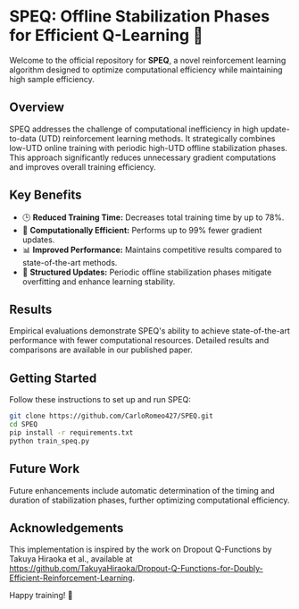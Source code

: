 # SPEQ: Offline Stabilization Phases for Efficient Q-Learning 🚀

Welcome to the official repository for **SPEQ**, a novel reinforcement learning algorithm designed to optimize computational efficiency while maintaining high sample efficiency.

## Overview

SPEQ addresses the challenge of computational inefficiency in high update-to-data (UTD) reinforcement learning methods. It strategically combines low-UTD online training with periodic high-UTD offline stabilization phases. This approach significantly reduces unnecessary gradient computations and improves overall training efficiency.

## Key Benefits

- 🕒 **Reduced Training Time:** Decreases total training time by up to 78%.
- 🌱 **Computationally Efficient:** Performs up to 99% fewer gradient updates.
- 📊 **Improved Performance:** Maintains competitive results compared to state-of-the-art methods.
- 🔄 **Structured Updates:** Periodic offline stabilization phases mitigate overfitting and enhance learning stability.

## Results

Empirical evaluations demonstrate SPEQ's ability to achieve state-of-the-art performance with fewer computational resources. Detailed results and comparisons are available in our published paper.

## Getting Started

Follow these instructions to set up and run SPEQ:

```bash
git clone https://github.com/CarloRomeo427/SPEQ.git
cd SPEQ
pip install -r requirements.txt
python train_speq.py
```

## Future Work

Future enhancements include automatic determination of the timing and duration of stabilization phases, further optimizing computational efficiency.

## Acknowledgements

This implementation is inspired by the work on Dropout Q-Functions by Takuya Hiraoka et al., available at https://github.com/TakuyaHiraoka/Dropout-Q-Functions-for-Doubly-Efficient-Reinforcement-Learning.

Happy training! 🚀

